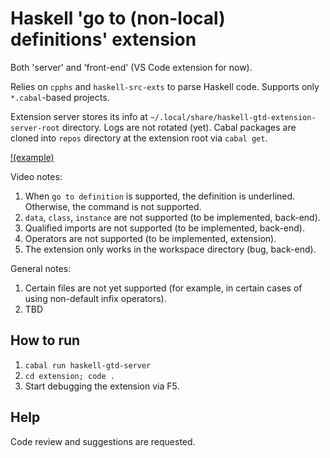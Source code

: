 # Haskell 'go to (non-local) definitions' extension
Both 'server' and 'front-end' (VS Code extension for now).

Relies on `cpphs` and `haskell-src-exts` to parse Haskell code.
Supports only `*.cabal`-based projects.

Extension server stores its info at `~/.local/share/haskell-gtd-extension-server-root` directory. Logs are not rotated (yet). Cabal packages are cloned into `repos` directory at the extension root via `cabal get`.

[!(example)](https://github.com/kr3v/gtd-nl-hs/assets/14293293/a5dc1f20-d343-4761-ad65-5af7d6cefe91)

Video notes:
1. When `go to definition` is supported, the definition is underlined. Otherwise, the command is not supported.
2. `data`, `class`, `instance` are not supported (to be implemented, back-end).
3. Qualified imports are not supported (to be implemented, back-end).
4. Operators are not supported (to be implemented, extension).
5. The extension only works in the workspace directory (bug, back-end).

General notes:
1. Certain files are not yet supported (for example, in certain cases of using non-default infix operators).
2. TBD

## How to run
1. `cabal run haskell-gtd-server`
2. `cd extension; code .`
3. Start debugging the extension via F5.

## Help
Code review and suggestions are requested.
